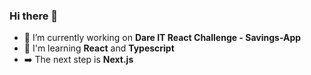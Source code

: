 ### Hi there 👋

- 🚀 I’m currently working on **Dare IT React Challenge - Savings-App**
- 📘 I'm learning **React** and **Typescript**
- ➡️ The next step is **Next.js**
